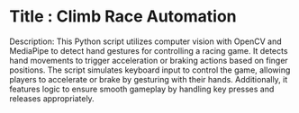 # Title : Climb Race Automation

Description: This Python script utilizes computer vision with OpenCV and MediaPipe to detect hand gestures for controlling a racing game. It detects hand movements to trigger acceleration or braking actions based on finger positions. The script simulates keyboard input to control the game, allowing players to accelerate or brake by gesturing with their hands. Additionally, it features logic to ensure smooth gameplay by handling key presses and releases appropriately.
